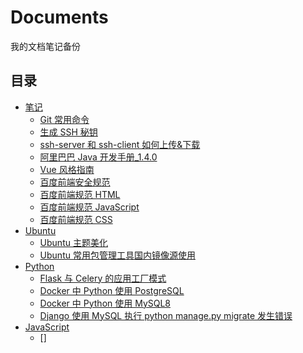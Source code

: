 # Documents

我的文档笔记备份

## 目录

+ [笔记](/Notes)
  + [Git 常用命令](/Notes/Git%20常用命令.md)
  + [生成 SSH 秘钥](/Notes/生成%20SSH%20秘钥.md)
  + [ssh-server 和 ssh-client 如何上传&下载](/Notes/ssh-server%20和%20ssh-client%20如何上传&下载.md)
  + [阿里巴巴 Java 开发手册_1.4.0](/Notes/阿里巴巴%20Java%20开发手册_1.4.0.md)
  + [Vue 风格指南](/Notes/Vue%20风格指南.md)
  + [百度前端安全规范](/Notes/百度前端安全规范.md)
  + [百度前端规范 HTML](/Notes/百度前端规范%20HTML.md)
  + [百度前端规范 JavaScript](/Notes/百度前端规范%20JavaScript.md)
  + [百度前端规范 CSS](/Notes/百度前端规范%20CSS.md)
+ [Ubuntu](/Ubuntu)
  + [Ubuntu 主题美化](/Ubuntu/Ubuntu%20主题美化.md)
  + [Ubuntu 常用包管理工具国内镜像源使用](/Ubuntu/Ubuntu%20常用包管理工具国内镜像源使用(npm%E3%80%81yarn%E3%80%81pip%E3%80%81composer%E3%80%81maven%E3%80%81docker).md)
+ [Python](/Python)
  + [Flask 与 Celery 的应用工厂模式](/Python/Flask%20与%20Celery%20的应用工厂模式.md)
  + [Docker 中 Python 使用 PostgreSQL](/Python/Docker%20中%20Python%20使用%20PostgreSQL.md)
  + [Docker 中 Python 使用 MySQL8](/Python/Docker%20中%20Python%20使用%20MySQL8.md)
  + [Django 使用 MySQL 执行 python manage.py migrate 发生错误](/Python/Django%20使用%20MySQL%20执行%20python%20manage.py%20migrate%20发生错误.md)
+ [JavaScript](/JavaScript)
  + []
